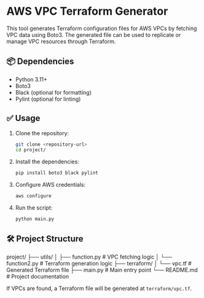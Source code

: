 # AWS VPC Terraform Generator

This tool generates Terraform configuration files for AWS VPCs by fetching VPC data using Boto3. 
The generated file can be used to replicate or manage VPC resources through Terraform.

## 📦 Dependencies

- Python 3.11+
- Boto3
- Black (optional for formatting)
- Pylint (optional for linting)

## ✅ Usage

1. Clone the repository:

    ```bash
    git clone <repository-url>
    cd project/
    ```

2. Install the dependencies:

    ```bash
    pip install boto3 black pylint
    ```

3. Configure AWS credentials:

    ```bash
    aws configure
    ```

4. Run the script:

    ```bash
    python main.py
    ```

## 🛠️ Project Structure

project/
├── utils/
│ ├── function.py # VPC fetching logic
│ └── function2.py # Terraform generation logic
├── terraform/
│ └── vpc.tf # Generated Terraform file
├── main.py # Main entry point
└── README.md # Project documentation

If VPCs are found, a Terraform file will be generated at `terraform/vpc.tf`.